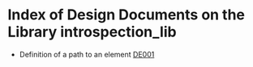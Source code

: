 # Index of Design Documents on the Library introspection_lib

* Definition of a path to an element [DE001](./DE001_element_path.md)
